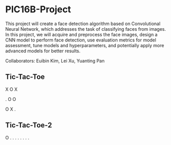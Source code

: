 # PIC16B-Project

This project will create a face detection algorithm based on Convolutional Neural Network, which addresses the task of classifying faces from images. In this project, we will acquire and preprocess the face images, design a CNN model to perform face detection, use evaluation metrics for model assessment, tune models and hyperparameters, and potentially apply more advanced models for better results.

Collaborators: Euibin Kim, Lei Xu, Yuanting Pan

## Tic-Tac-Toe 

X O X

. O O

O X .

## Tic-Tac-Toe-2

O . .
. . .
. . .
